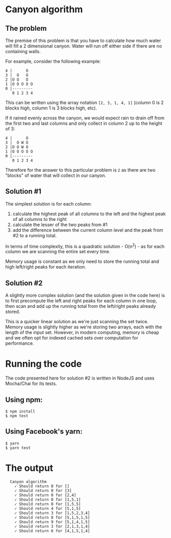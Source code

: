 # Canyon algorithm

## The problem

The premise of this problem is that you have to calculate how much water will fill a 2 dimensional canyon. Water will run off either side if there are no containing walls.

For example, consider the following example:

```
4 |      O
3 |  O   O
2 |O O   O
1 |O O O O O
0 |---------
   0 1 2 3 4
```

This can be written using the array notation `[2, 3, 1, 4, 1]` (column 0 is 2 blocks high, column 1 is 3 blocks high, etc). 

If it rained evenly across the canyon, we would expect rain to drain off from the first two and last columns and only collect in column 2 up to the height of 3:

```
4 |      O
3 |  O W O
2 |O O W O
1 |O O O O O
0 |---------
   0 1 2 3 4
```

Therefore for the answer to this particular problem is `2` as there are two "blocks" of water that will collect in our canyon.

## Solution #1

The simplest solution is for each column:

1. calculate the highest peak of all columns to the left and the highest peak of all columns to the right
2. calculate the lesser of the two peaks from #1
3. add the difference between the current column level and the peak from #2 to a running total.

In terms of time complexity, this is a quadratic solution - O(n<sup>2</sup>) - as for each column we are scanning the entire set every time.

Memory usage is constant as we only need to store the running total and high left/right peaks for each iteration.

## Solution #2

A slightly more complex solution (and the solution given in the code here) is to first precompute the left and right peaks for each column in one loop, then scan and add up the running total from the left/right peaks already stored.

This is a quicker linear solution as we're just scanning the set twice. Memory usage is slightly higher as we're storing two arrays, each with the length of the input set. However, in modern computing, memory is cheap and we often opt for indexed cached sets over computation for performance.

# Running the code

The code presented here for solution #2 is written in NodeJS and uses Mocha/Chai for its tests.

## Using npm:

```
$ npm install
$ npm test
```

## Using Facebook's yarn:

```
$ yarn
$ yarn test
```

# The output

```
  Canyon algorithm
    ✓ Should return 0 for []
    ✓ Should return 0 for [3]
    ✓ Should return 0 for [2,4]
    ✓ Should return 0 for [1,5,1]
    ✓ Should return 0 for [1,5,5]
    ✓ Should return 4 for [5,1,5]
    ✓ Should return 3 for [1,5,2,3,4]
    ✓ Should return 8 for [5,1,5,1,5]
    ✓ Should return 9 for [5,1,4,1,5]
    ✓ Should return 3 for [2,1,3,1,4]
    ✓ Should return 6 for [4,1,5,1,4]
 ```